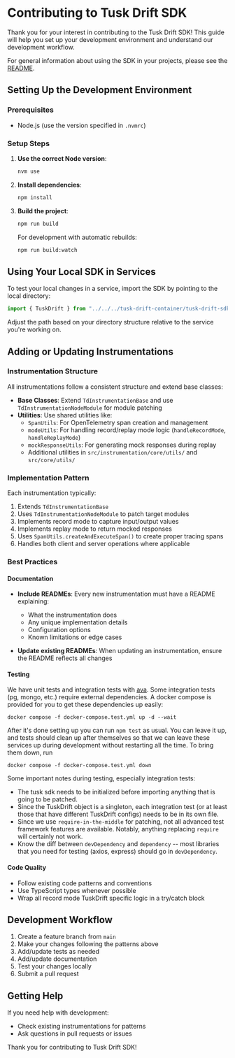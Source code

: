 # Contributing to Tusk Drift SDK

Thank you for your interest in contributing to the Tusk Drift SDK! This guide will help you set up your development environment and understand our development workflow.

For general information about using the SDK in your projects, please see the [README](./README.md).

## Setting Up the Development Environment

### Prerequisites

- Node.js (use the version specified in `.nvmrc`)

### Setup Steps

1. **Use the correct Node version**:

   ```bash
   nvm use
   ```

2. **Install dependencies**:

   ```bash
   npm install
   ```

3. **Build the project**:

   ```bash
   npm run build
   ```

   For development with automatic rebuilds:

   ```bash
   npm run build:watch
   ```

## Using Your Local SDK in Services

To test your local changes in a service, import the SDK by pointing to the local directory:

```typescript
import { TuskDrift } from "../../../tusk-drift-container/tusk-drift-sdk";
```

Adjust the path based on your directory structure relative to the service you're working on.

## Adding or Updating Instrumentations

### Instrumentation Structure

All instrumentations follow a consistent structure and extend base classes:

- **Base Classes**: Extend `TdInstrumentationBase` and use `TdInstrumentationNodeModule` for module patching
- **Utilities**: Use shared utilities like:
  - `SpanUtils`: For OpenTelemetry span creation and management
  - `modeUtils`: For handling record/replay mode logic (`handleRecordMode`, `handleReplayMode`)
  - `mockResponseUtils`: For generating mock responses during replay
  - Additional utilities in `src/instrumentation/core/utils/` and `src/core/utils/`

### Implementation Pattern

Each instrumentation typically:

1. Extends `TdInstrumentationBase`
2. Uses `TdInstrumentationNodeModule` to patch target modules
3. Implements record mode to capture input/output values
4. Implements replay mode to return mocked responses
5. Uses `SpanUtils.createAndExecuteSpan()` to create proper tracing spans
6. Handles both client and server operations where applicable

### Best Practices

#### Documentation

- **Include READMEs**: Every new instrumentation must have a README explaining:
  - What the instrumentation does
  - Any unique implementation details
  - Configuration options
  - Known limitations or edge cases

- **Update existing READMEs**: When updating an instrumentation, ensure the README reflects all changes

#### Testing

We have unit tests and integration tests with [ava](https://github.com/avajs/ava).
Some integration tests (pg, mongo, etc.) require external dependencies.
A docker compose is provided for you to get these dependencies up easily:
```
docker compose -f docker-compose.test.yml up -d --wait
```

After it's done setting up you can run `npm test` as usual.
You can leave it up, and tests should clean up after themselves so that we can
leave these services up during development without restarting all the time.
To bring them down, run
```
docker compose -f docker-compose.test.yml down
```

Some important notes during testing, especially integration tests:
- The tusk sdk needs to be initialized before importing anything that is going
  to be patched.
- Since the TuskDrift object is a singleton, each integration test (or at least
  those that have different TuskDrift configs) needs to be in its own file.
- Since we use `require-in-the-middle` for patching, not all advanced test
  framework features are available. Notably, anything replacing `require` will
  certainly not work.
- Know the diff between `devDependency` and `dependency` -- most libraries that
  you need for testing (axios, express) should go in `devDependency`.


#### Code Quality

- Follow existing code patterns and conventions
- Use TypeScript types whenever possible
- Wrap all record mode TuskDrift specific logic in a try/catch block

## Development Workflow

1. Create a feature branch from `main`
2. Make your changes following the patterns above
3. Add/update tests as needed
4. Add/update documentation
5. Test your changes locally
6. Submit a pull request

## Getting Help

If you need help with development:

- Check existing instrumentations for patterns
- Ask questions in pull requests or issues

Thank you for contributing to Tusk Drift SDK!
